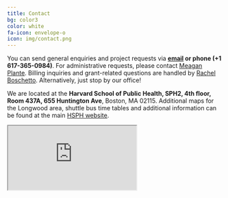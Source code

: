 ```yaml
---
title: Contact
bg: color3
color: white 
fa-icon: envelope-o
icon: img/contact.png
---
```


You can send general enquiries and project requests via **[email](mailto:shosui@hsph.harvard.edu) or  phone (+1 617-365-0984)**. For administrative requests, please contact [Meagan Plante](mailto:mplante@hsph.harvard.edu). Billing inquiries and grant-related questions are handled by [Rachel Boschetto](mailto:rboschet@hsph.harvard.edu). Alternatively, just stop by our office!

We are located at the **Harvard School of Public Health, SPH2, 4th floor, Room 437A, 655 Huntington Ave**, Boston, MA 02115. Additional maps for the Longwood area, shuttle bus time tables and additional information can be found at the main [HSPH website](http://www.hsph.harvard.edu/about/location-and-directions/).

<div class="icontain">
  <iframe src="https://www.google.com/maps/embed?pb=!1m18!1m12!1m3!1d5898.66583363224!2d-71.10239336878662!3d42.33542501123007!2m3!1f0!2f0!3f0!3m2!1i1024!2i768!4f13.1!3m3!1m2!1s0x89e379895b79ced3%3A0x679266ac78a5478a!2s655+Huntington+Ave!5e0!3m2!1sen!2sus!4v1397283489103" allowfullscreen></iframe>
</div>

